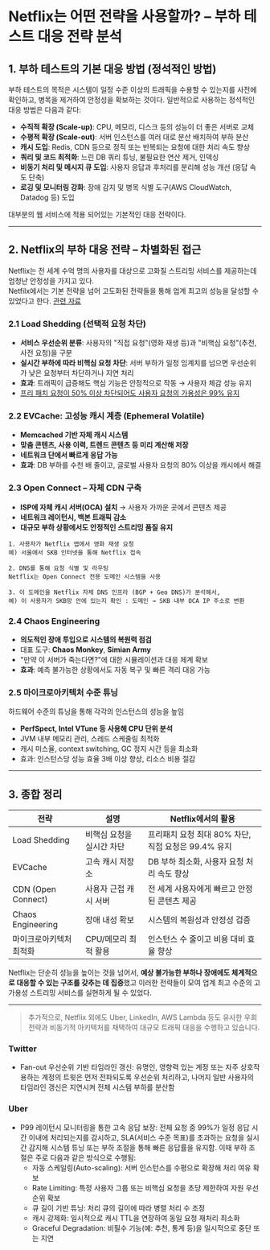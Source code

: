 # Netflix는 어떤 전략을 사용할까? – 부하 테스트 대응 전략 분석

## 1. 부하 테스트의 기본 대응 방법 (정석적인 방법)

부하 테스트의 목적은 시스템이 일정 수준 이상의 트래픽을 수용할 수 있는지를 사전에 확인하고, 병목을 제거하여 안정성을 확보하는 것이다. 일반적으로 사용하는 정석적인 대응 방법은 다음과 같다:

* **수직적 확장 (Scale-up)**: CPU, 메모리, 디스크 등의 성능이 더 좋은 서버로 교체
* **수평적 확장 (Scale-out)**: 서버 인스턴스를 여러 대로 분산 배치하여 부하 분산
* **캐시 도입**: Redis, CDN 등으로 정적 또는 반복되는 요청에 대한 처리 속도 향상
* **쿼리 및 코드 최적화**: 느린 DB 쿼리 튜닝, 불필요한 연산 제거, 인덱싱
* **비동기 처리 및 메시지 큐 도입**: 사용자 응답과 후처리를 분리해 성능 개선 (응답 속도 단축)
* **로깅 및 모니터링 강화**: 장애 감지 및 병목 식별 도구(AWS CloudWatch, Datadog 등) 도입

대부분의 웹 서비스에 적용 되어있는 기본적인 대응 전략이다.

---

## 2. Netflix의 부하 대응 전략 – 차별화된 접근

Netflix는 전 세계 수억 명의 사용자를 대상으로 고화질 스트리밍 서비스를 제공하는데 엄청난 안정성을 가지고 있다.  
Netfilx에서는 기본 전략을 넘어 고도화된 전략들을 통해 업계 최고의 성능을 달성할 수 있었다고 한다.
[관련 자료](https://www.p99conf.io/2023/09/28/20-low-latency-engineering-case-studies-netflix-twitter-tiktok-square-uber-more/?utm_source=chatgpt.com)

### 2.1 Load Shedding (선택적 요청 차단)

* **서비스 우선순위 분류**: 사용자의 "직접 요청"(영화 재생 등)과 "비핵심 요청"(추천, 사전 요청)을 구분
* **실시간 부하에 따라 비핵심 요청 차단**: 서버 부하가 일정 임계치를 넘으면 우선순위가 낮은 요청부터 차단하거나 지연 처리
* **효과**: 트래픽이 급증해도 핵심 기능은 안정적으로 작동 → 사용자 체감 성능 유지
* [프리 패치 요청이 50% 이상 차단되어도 사용자 요청의 가용성은 99% 유지](https://netflixtechblog.com/enhancing-netflix-reliability-with-service-level-prioritized-load-shedding-e735e6ce8f7d)

### 2.2 EVCache: 고성능 캐시 계층 (Ephemeral Volatile)

* **Memcached 기반 자체 캐시 시스템**
* **맞춤 콘텐츠, 사용 이력, 트렌드 콘텐츠 등 미리 계산해 저장**
* **네트워크 단에서 빠르게 응답 가능**
* **효과**: DB 부하를 수천 배 줄이고, 글로벌 사용자 요청의 80% 이상을 캐시에서 해결

### 2.3 Open Connect – 자체 CDN 구축

* **ISP에 자체 캐시 서버(OCA) 설치** → 사용자 가까운 곳에서 콘텐츠 제공
* **네트워크 레이턴시, 백본 트래픽 감소**
* **대규모 부하 상황에서도 안정적인 스트리밍 품질 유지**
```
1. 사용자가 Netflix 앱에서 영화 재생 요청
예) 서울에서 SKB 인터넷을 통해 Netflix 접속

2. DNS를 통해 요청 식별 및 라우팅
Netflix는 Open Connect 전용 도메인 시스템을 사용

3. 이 도메인을 Netflix 자체 DNS 인프라 (BGP + Geo DNS)가 분석해서,
예) 이 사용자가 SKB망 안에 있는지 확인 : 도메인 → SKB 내부 OCA IP 주소로 변환
```

### 2.4 Chaos Engineering

* **의도적인 장애 투입으로 시스템의 복원력 점검**
* 대표 도구: **Chaos Monkey**, **Simian Army**
* "만약 이 서버가 죽는다면?"에 대한 시뮬레이션과 대응 체계 확보
* **효과**: 예측 불가능한 상황에서도 자동 복구 및 빠른 격리 대응 가능

### 2.5 마이크로아키텍처 수준 튜닝

하드웨어 수준의 튜닝을 통해 각각의 인스턴스의 성능을 높임
* **PerfSpect, Intel VTune 등 사용해 CPU 단위 분석**
* JVM 내부 메모리 관리, 스레드 스케줄링 최적화
* 캐시 미스율, context switching, GC 정지 시간 등을 최소화
* 효과: 인스턴스당 성능 효율 3배 이상 향상, 리소스 비용 절감

---

## 3. 종합 정리

| 전략                 | 설명             | Netflix에서의 활용                      |
| ------------------ | -------------- | ---------------------------------- |
| Load Shedding      | 비핵심 요청을 실시간 차단 | 프리패치 요청 최대 80% 차단, 직접 요청은 99.4% 유지 |
| EVCache            | 고속 캐시 저장소      | DB 부하 최소화, 사용자 요청 처리 속도 향상         |
| CDN (Open Connect) | 사용자 근접 캐시 서버   | 전 세계 사용자에게 빠르고 안정된 콘텐츠 제공          |
| Chaos Engineering  | 장애 내성 확보       | 시스템의 복원성과 안정성 검증                   |
| 마이크로아키텍처 최적화       | CPU/메모리 최적 활용  | 인스턴스 수 줄이고 비용 대비 효율 향상             |

Netflix는 단순히 성능을 높이는 것을 넘어서, **예상 불가능한 부하나 장애에도 체계적으로 대응할 수 있는 구조를 갖추는 데 집중**했고 이러한 전략들이 모여 업계 최고 수준의 고가용성 스트리밍 서비스를 실현하게 될 수 있었다.

---

> 추가적으로, Netflix 외에도 Uber, LinkedIn, AWS Lambda 등도 유사한 우회 전략과 비동기적 아키텍처를 채택하여 대규모 트래픽 대응을 수행하고 있습니다.

### Twitter

- Fan-out 우선순위 기반 타임라인 갱신: 유명인, 영향력 있는 계정 또는 자주 상호작용하는 계정의 트윗은 먼저 전파되도록 우선순위 처리하고, 나머지 일반 사용자의 타임라인 갱신은 지연시켜 전체 시스템 부하를 분산함
### Uber

- P99 레이턴시 모니터링을 통한 고속 응답 보장: 전체 요청 중 99%가 일정 응답 시간 이내에 처리되는지를 감시하고, SLA(서비스 수준 목표)를 초과하는 요청을 실시간 감지해 시스템 튜닝 또는 부하 조절을 통해 빠른 응답률을 유지함. 이때 부하 조절은 주로 다음과 같은 방식으로 수행됨:
  - 자동 스케일링(Auto-scaling): 서버 인스턴스를 수평으로 확장해 처리 여유 확보
  - Rate Limiting: 특정 사용자 그룹 또는 비핵심 요청을 초당 제한하여 자원 우선순위 확보
  - 큐 길이 기반 튜닝: 처리 큐의 길이에 따라 병렬 처리 수 조정
  - 캐시 강제화: 일시적으로 캐시 TTL을 연장하여 동일 요청 재처리 최소화
  - Graceful Degradation: 비필수 기능(예: 추천, 통계 등)을 일시적으로 중단 또는 지연

